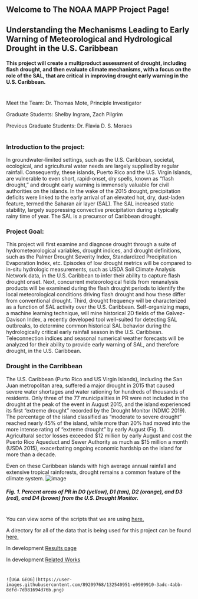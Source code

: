 ## Welcome to The NOAA MAPP Project Page!
## Understanding the Mechanisms Leading to Early Warning of Meteorological and Hydrological Drought in the U.S. Caribbean

#### This project will create a multiproduct assessment of drought, including flash drought, and then evaluate climate mechanisms, with a focus on the role of the SAL, that are critical in improving drought early warning in the U.S. Caribbean.

#
Meet the Team:
Dr. Thomas Mote, Principle Investigator

Graduate Students: Shelby Ingram, Zach Pilgrim

Previous Graduate Students: Dr. Flavia D. S. Moraes
#
### Introduction to the project:
In groundwater-limited settings, such as the U.S. Caribbean, societal, ecological, and agricultural water needs are largely supplied by regular rainfall. Consequently, these islands, Puerto Rico and the U.S. Virgin Islands, are vulnerable to even short, rapid-onset, dry spells, known as “flash drought,” and drought early warning is immensely
valuable for civil authorities on the islands. In the wake of the 2015 drought, precipitation deficits were linked to the early arrival of an elevated hot, dry, dust-laden feature, termed the Saharan air layer (SAL). The SAL increased static stability, largely suppressing convective precipitation during a typically rainy time of year. The SAL is a precursor of Caribbean drought.

### Project Goal:
This project will first examine and diagnose drought through a suite of hydrometeorological variables, drought indices, and drought definitions, such as the Palmer
Drought Severity Index, Standardized Precipitation Evaporation Index, etc. Episodes of low drought metrics will be compared to in-situ hydrologic measurements, such as USDA Soil
Climate Analysis Network data, in the U.S. Caribbean to infer their ability to capture flash drought onset. Next, concurrent meteorological fields from renanalysis products will be examined during the flash drought periods to identify the local meteorological conditions driving flash drought and how these differ from conventional drought. Third, drought frequency will be characterized as a function of SAL activity over the U.S. Caribbean. Self-organizing maps, a machine learning technique, will mine historical 2D fields of the Galvez-Davison Index, a recently developed tool well-suited for detecting SAL outbreaks, to determine common historical SAL behavior during the hydrologically critical early rainfall season in the U.S. Caribbean. Teleconnection indices and seasonal numerical weather forecasts will be analyzed for their ability to provide early warning of SAL, and therefore drought, in the U.S. Caribbean.

### Drought in the Carribbean
The U.S. Caribbean (Purto Rico and US Virgin Islands), including the San Juan metropolitan area, suffered a major drought in 2015 that caused severe water shortages and water rationing for hundreds of thousands of residents. Only three of the 77 municipalities in PR were not included in the drought at the peak of the event in August 2015, and the island experienced its first “extreme drought” recorded by the Drought Monitor (NDMC 2019). The percentage of the island classified as “moderate to severe drought” reached nearly 45% of the island, while more than 20% had moved into the more intense rating of “extreme drought” by early August (Fig. 1). Agricultural sector losses exceeded $12 million by early August and cost the Puerto Rico Aqueduct and Sewer Authority as much as $15 million a month (USDA 2015), exacerbating ongoing economic hardship on the island for more than a decade.

Even on these Caribbean islands with high average annual rainfall and extensive tropical rainforests, drought remains a common feature of the climate system.
![image](https://user-images.githubusercontent.com/89209768/133467342-ab9ecb29-6e87-4e1c-a32c-ff85115b1d38.png)
##### _Fig. 1. Percent areas of PR in D0 (yellow), D1 (tan), D2 (orange), and D3 (red), and D4 (brown) from the U.S. Drought Monitor._

#

You can view some of the scripts that we are using [here.](NOAA-MAPP/scripts_page.md)

A directory for all of the data that is being used for this project can be found [here.](/data_page.md)

In development [Results page](/results_page.md)

In development [Related Works](/related_works.md)

#


```
![UGA GEOG](https://user-images.githubusercontent.com/89209768/132540951-e0989910-3adc-4abb-8dfd-7d981694d76b.png)



